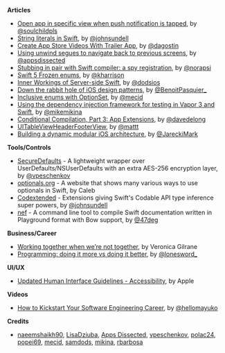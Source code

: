 **Articles**

* [Open app in specific view when push notification is tapped](https://fluffy.es/open-specific-view-push-notification-tapped/), by [@soulchildpls](https://twitter.com/soulchildpls)
* [String literals in Swift](https://www.swiftbysundell.com/posts/string-literals-in-swift), by [@johnsundell](https://twitter.com/johnsundell)
* [Create App Store Videos With Trailer App](https://agostini.tech/2019/04/08/create-app-store-videos-with-trailer-app/), by [@dagostin](https://twitter.com/dagostin) 
* [Using unwind segues to navigate back to previous screens](https://www.appsdissected.com/unwind-segues-storyboard/), by [@appsdissected](https://twitter.com/appsdissected)
* [Stubbing in pair with Swift compiler: a spy registration](https://medium.com/flawless-app-stories/stubbing-in-pair-with-swift-compiler-a-spy-registration-bbfdc1cf87a1?source=friends_link&sk=fbfc4b66bdffb339f11b857facbee07c), by [@norapsi](https://twitter.com/norapsi)
* [Swift 5 Frozen enums](https://useyourloaf.com/blog/swift-5-frozen-enums/), by [@kharrison](https://twitter.com/kharrison)
* [Inner Workings of Server-side Swift](https://edit.theappbusiness.com/the-inner-workings-of-server-side-swift-177b2fcce86c), by [@dodsios](https://twitter.com/dodsios)
* [Down the rabbit hole of iOS design patterns](https://benoitpasquier.com/down-rabbit-hole-ios-design-patterns/), by [@BenoitPasquier_](https://twitter.com/BenoitPasquier_)
* [Inclusive enums with OptionSet](https://mecid.github.io/2019/04/10/inclusive-enums-with-optionset/), by [@mecid](https://twitter.com/mecid)
* [Using the dependency injection framework for testing in Vapor 3 and Swift](https://mikemikina.com/blog/using-the-dependency-injection-framework-for-testing-in-vapor-3-and-swift/), by [@mikemikina](https://twitter.com/mikemikina)
* [Conditional Compilation, Part 3: App Extensions](https://davedelong.com/blog/2019/04/09/conditional-compilation-part-3/), by [@davedelong](https://twitter.com/davedelong)
* [UITable​View​Header​Footer​View](https://nshipster.com/uitableviewheaderfooterview/), by [@mattt](https://twitter.com/mattt)
* [Building a dynamic modular iOS architecture](https://medium.com/fluxom/building-a-dynamic-modular-ios-architecture-1b87dc31278b), by [@JareckiMark](https://twitter.com/JareckiMark)

**Tools/Controls**

* [SecureDefaults](https://github.com/vpeschenkov/SecureDefaults) - A lightweight wrapper over UserDefaults/NSUserDefaults with an extra AES-256 encryption layer, by [@vpeschenkov](https://twitter.com/vpeschenkov)
* [optionals.org](https://www.optionals.org/) - A website that shows many various ways to use optionals in Swift, by Caleb
* [Codextended](https://github.com/JohnSundell/Codextended) - Extensions giving Swift's Codable API type inference super powers, by [@johnsundell](https://twitter.com/johnsundell)
* [nef](https://github.com/bow-swift/nef) - A command line tool to compile Swift documentation written in Playground format with Bow support, by [@47deg](https://twitter.com/47deg/)


**Business/Career**

* [Working together when we’re not together](https://www.blog.google/inside-google/working-google/working-together-when-were-not-together/amp/), by Veronica Gilrane
* [Programming: doing it more vs doing it better](https://kevinmartinjose.com/2019/04/08/programming-doing-it-more-vs-doing-it-better/), by [@lonesword_](https://twitter.com/lonesword_)

**UI/UX**

* [Updated Human Interface Guidelines - Accessibility](https://developer.apple.com/design/human-interface-guidelines/accessibility/overview/introduction/), by Apple

**Videos**

* [How to Kickstart Your Software Engineering Career](https://www.youtube.com/playlist?list=PL1hNTJtl-Vt5FGkgnfo3e0HjK-YPYCQzR), by [@hellomayuko](https://twitter.com/hellomayuko)

**Credits**

* [naeemshaikh90](https://github.com/naeemshaikh90), [LisaDziuba](https://github.com/lisadziuba), [Apps Dissected](https://github.com/AppsDissected), [vpeschenkov](https://github.com/vpeschenkov), [polac24](https://github.com/polac24), [popei69](https://github.com/popei69), [mecid](https://github.com/mecid), [samdods](https://github.com/samdods), [mikina](https://github.com/mikina), [rbarbosa](https://github.com/rbarbosa)
